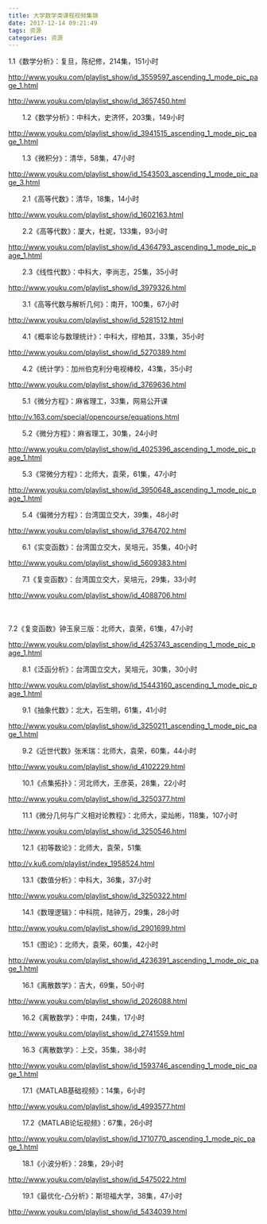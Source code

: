 ```yaml
---
title: 大学数学类课程视频集锦
date: 2017-12-14 09:21:49
tags: 资源
categories: 资源
---
```


  1.1《数学分析》：复旦，陈纪修，214集，151小时

<http://www.youku.com/playlist_show/id_3559597_ascending_1_mode_pic_page_1.html>

<http://www.youku.com/playlist_show/id_3657450.html>

 

　　1.2《数学分析》：中科大，史济怀，203集，149小时

<http://www.youku.com/playlist_show/id_3941515_ascending_1_mode_pic_page_1.html>

 

　　1.3《微积分》：清华，58集，47小时

<http://www.youku.com/playlist_show/id_1543503_ascending_1_mode_pic_page_3.html>

 <!--more-->

　　2.1《高等代数》：清华，18集，14小时

<http://www.youku.com/playlist_show/id_1602163.html>

 

　　2.2《高等代数》：厦大，杜妮，133集，93小时

<http://www.youku.com/playlist_show/id_4364793_ascending_1_mode_pic_page_1.html>

 

　　2.3《线性代数》：中科大，李尚志，25集，35小时

<http://www.youku.com/playlist_show/id_3979326.html>

 

　　3.1《高等代数与解析几何》：南开，100集，67小时

<http://www.youku.com/playlist_show/id_5281512.html>

 

　　4.1《概率论与数理统计》：中科大，缪柏其，33集，35小时

<http://www.youku.com/playlist_show/id_5270389.html>

 

　　4.2《统计学》：加州伯克利分电视棒校，43集，35小时

<http://www.youku.com/playlist_show/id_3769636.html>

 

　　5.1《微分方程》：麻省理工，33集，网易公开课

<http://v.163.com/special/opencourse/equations.html>

 

　　5.2《微分方程》：麻省理工，30集，24小时

<http://www.youku.com/playlist_show/id_4025396_ascending_1_mode_pic_page_1.html>

 

　　5.3《常微分方程》：北师大，袁荣，61集，47小时

<http://www.youku.com/playlist_show/id_3950648_ascending_1_mode_pic_page_1.html>

 

　　5.4《偏微分方程》：台湾国立交大，39集，48小时

<http://www.youku.com/playlist_show/id_3764702.html>

 

　　6.1《实变函数》：台湾国立交大，吴培元，35集，40小时

<http://www.youku.com/playlist_show/id_5609383.html>

 

　　7.1《复变函数》：台湾国立交大，吴培元，29集，33小时

<http://www.youku.com/playlist_show/id_4088706.html>

　　

7.2《复变函数》钟玉泉三版：北师大，袁荣，61集，47小时

<http://www.youku.com/playlist_show/id_4253743_ascending_1_mode_pic_page_1.html>

 

　　8.1《泛函分析》：台湾国立交大，吴培元，30集，30小时

<http://www.youku.com/playlist_show/id_15443160_ascending_1_mode_pic_page_1.html>

 

　　9.1《抽象代数》：北大，石生明，61集，41小时

<http://www.youku.com/playlist_show/id_3250211_ascending_1_mode_pic_page_1.html>

 

　　9.2《近世代数》张禾瑞：北师大，袁荣，60集，44小时

<http://www.youku.com/playlist_show/id_4102229.html>

 

　　10.1《点集拓扑》：河北师大，王彦英，28集，22小时

<http://www.youku.com/playlist_show/id_3250377.html>

 

　　11.1《微分几何与广义相对论教程》：北师大，梁灿彬，118集，107小时

<http://www.youku.com/playlist_show/id_3250546.html>

 

　　12.1《初等数论》：北师大，袁荣，51集

<http://v.ku6.com/playlist/index_1958524.html>

 

　　13.1《数值分析》：中科大，36集，37小时

<http://www.youku.com/playlist_show/id_3250322.html>

 

　　14.1《数理逻辑》：中科院，陆钟万，29集，28小时

<http://www.youku.com/playlist_show/id_2901699.html>

 

　　15.1《图论》：北师大，袁荣，60集，42小时

<http://www.youku.com/playlist_show/id_4236391_ascending_1_mode_pic_page_1.html>

 

　　16.1《离散数学》：吉大，69集，50小时

<http://www.youku.com/playlist_show/id_2026088.html>

 

　　16.2《离散数学》：中南，24集，17小时

<http://www.youku.com/playlist_show/id_2741559.html>

 

　　16.3《离散数学》：上交，35集，38小时

<http://www.youku.com/playlist_show/id_1593746_ascending_1_mode_pic_page_1.html>

 

　　17.1《MATLAB基础视频》：14集，6小时

<http://www.youku.com/playlist_show/id_4993577.html>

 

　　17.2《MATLAB论坛视频》：67集，26小时

<http://www.youku.com/playlist_show/id_1710770_ascending_1_mode_pic_page_1.html>

 

　　18.1《小波分析》：28集，29小时

<http://www.youku.com/playlist_show/id_5475022.html>

 

　　19.1《最优化-凸分析》：斯坦福大学，38集，47小时

<http://www.youku.com/playlist_show/id_5434039.html>